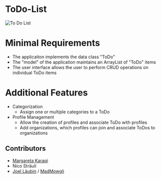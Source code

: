 # ToDo-List
![To Do List](https://images.unsplash.com/photo-1507925921958-8a62f3d1a50d?ixlib=rb-1.2.1&ixid=MnwxMjA3fDB8MHxwaG90by1wYWdlfHx8fGVufDB8fHx8&auto=format&fit=crop&w=1176&q=80)


# Minimal Requirements
- The applicaiton implements the data class "ToDo"
- The "model" of the application maintains an ArrayList of "ToDo" items
- The user interface allows the user to perform CRUD operations on individual ToDo items

# Additional Features
- Categorization
  - Assign one or multiple categories to a ToDo
- Profile Management
  - Allow the creation of profiles and associate ToDo with profiles
  - Add organizations, which profiles can join and associate ToDos to organizations

## Contributors
- [Margareta Karaqi](https://github.com/mkfhnw)
- Nico Sträuli
- [Joel Läubin](https://github.com/Joel-Laeubin) / [MadMowgli](https://github.com/MadMowgli/MadMowgli)
